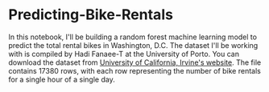 # Predicting-Bike-Rentals
In this notebook, I'll be building a random forest machine learning model to predict the total rental bikes in Washington, D.C. The dataset I'll be working with is compiled by Hadi Fanaee-T at the University of Porto. You can download the dataset from [University of California, Irvine's website](http://archive.ics.uci.edu/ml/datasets/Bike+Sharing+Dataset). The file contains 17380 rows, with each row representing the number of bike rentals for a single hour of a single day. 



